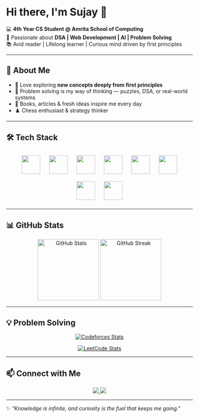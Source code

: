 # Hi there, I'm Sujay 👋  

💻 **4th Year CS Student @ Amrita School of Computing**  
🌟 Passionate about **DSA | Web Development | AI | Problem Solving**  
📚 Avid reader | Lifelong learner | Curious mind driven by first principles  

---

## 🚀 About Me
- 🌱 Love exploring **new concepts deeply from first principles**  
- 🧩 Problem solving is my way of thinking — puzzles, DSA, or real-world systems  
- 📖 Books, articles & fresh ideas inspire me every day  
- ♟️ Chess enthusiast & strategy thinker  

---

## 🛠️ Tech Stack
<p align="center">
  <a href="https://isocpp.org/" style="text-decoration:none;">
    <img src="https://cdn.jsdelivr.net/gh/devicons/devicon/icons/cplusplus/cplusplus-original.svg" width="50" height="50" style="margin: 10px; transition: transform 0.2s;" onmouseover="this.style.transform='scale(1.2)';" onmouseout="this.style.transform='scale(1)';"/>
  </a>
  <a href="https://www.python.org/" style="text-decoration:none;">
    <img src="https://cdn.jsdelivr.net/gh/devicons/devicon/icons/python/python-original.svg" width="50" height="50" style="margin: 10px; transition: transform 0.2s;" onmouseover="this.style.transform='scale(1.2)';" onmouseout="this.style.transform='scale(1)';"/>
  </a>
  <a href="https://developer.mozilla.org/en-US/docs/Web/JavaScript" style="text-decoration:none;">
    <img src="https://cdn.jsdelivr.net/gh/devicons/devicon/icons/javascript/javascript-original.svg" width="50" height="50" style="margin: 10px; transition: transform 0.2s;" onmouseover="this.style.transform='scale(1.2)';" onmouseout="this.style.transform='scale(1)';"/>
  </a>
  <a href="https://react.dev/" style="text-decoration:none;">
    <img src="https://cdn.jsdelivr.net/gh/devicons/devicon/icons/react/react-original.svg" width="50" height="50" style="margin: 10px; transition: transform 0.2s;" onmouseover="this.style.transform='scale(1.2)';" onmouseout="this.style.transform='scale(1)';"/>
  </a>
  <a href="https://nodejs.org/" style="text-decoration:none;">
    <img src="https://cdn.jsdelivr.net/gh/devicons/devicon/icons/nodejs/nodejs-original.svg" width="50" height="50" style="margin: 10px; transition: transform 0.2s;" onmouseover="this.style.transform='scale(1.2)';" onmouseout="this.style.transform='scale(1)';"/>
  </a>
  <a href="https://developer.mozilla.org/en-US/docs/Web/HTML" style="text-decoration:none;">
    <img src="https://cdn.jsdelivr.net/gh/devicons/devicon/icons/html5/html5-original.svg" width="50" height="50" style="margin: 10px; transition: transform 0.2s;" onmouseover="this.style.transform='scale(1.2)';" onmouseout="this.style.transform='scale(1)';"/>
  </a>
  <a href="https://developer.mozilla.org/en-US/docs/Web/CSS" style="text-decoration:none;">
    <img src="https://cdn.jsdelivr.net/gh/devicons/devicon/icons/css3/css3-original.svg" width="50" height="50" style="margin: 10px; transition: transform 0.2s;" onmouseover="this.style.transform='scale(1.2)';" onmouseout="this.style.transform='scale(1)';"/>
  </a>
  <a href="https://git-scm.com/" style="text-decoration:none;">
    <img src="https://cdn.jsdelivr.net/gh/devicons/devicon/icons/git/git-original.svg" width="50" height="50" style="margin: 10px; transition: transform 0.2s;" onmouseover="this.style.transform='scale(1.2)';" onmouseout="this.style.transform='scale(1)';"/>
  </a>
</p>

---

## 📊 GitHub Stats
<p align="center">
  <img src="https://github-readme-stats.vercel.app/api?username=Sujay&show_icons=true&theme=radical" alt="GitHub Stats" height="165"/>
  <img src="https://github-readme-streak-stats.herokuapp.com/?user=Sujay&theme=radical" alt="GitHub Streak" height="165"/>
</p>

---

## 💡 Problem Solving
<p align="center">
  <a href="https://codeforces.com/profile/Sujay_27">
    <img src="https://codeforces-readme-stats.vercel.app/api/card?username=Sujay_27" alt="Codeforces Stats"/>
  </a>
</p>

<p align="center">
  <a href="https://leetcode.com/u/CF_greater_than_LC/">
    <img src="https://leetcard.jacoblin.cool/CF_greater_than_LC?theme=dark&font=Baloo%202&ext=activity" alt="LeetCode Stats"/>
  </a>
</p>

---

## 📫 Connect with Me
<p align="center">
  <a href="https://www.linkedin.com/in/sujay-r-4a63b7254/">
    <img src="https://img.shields.io/badge/LinkedIn-0077B5?style=for-the-badge&logo=linkedin&logoColor=white"/>
  </a>
  <a href="mailto:sujayragothaman@gmail.com">
    <img src="https://img.shields.io/badge/Email-D14836?style=for-the-badge&logo=gmail&logoColor=white"/>
  </a>
</p>

---

✨ *"Knowledge is infinite, and curiosity is the fuel that keeps me going."*  
